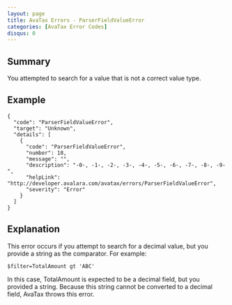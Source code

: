 ```yaml
---
layout: page
title: AvaTax Errors - ParserFieldValueError
categories: [AvaTax Error Codes]
disqus: 0
---
```


## Summary

You attempted to search for a value that is not a correct value type.

## Example

    {
      "code": "ParserFieldValueError",
      "target": "Unknown",
      "details": [
        {
          "code": "ParserFieldValueError",
          "number": 18,
          "message": "",
          "description": "-0-, -1-, -2-, -3-, -4-, -5-, -6-, -7-, -8-, -9-",
          "helpLink": "http://developer.avalara.com/avatax/errors/ParserFieldValueError",
          "severity": "Error"
        }
      ]
    }

## Explanation

This error occurs if you attempt to search for a decimal value, but you provide a string as the comparator.  For example:

    $filter=TotalAmount gt 'ABC'
    
In this case, TotalAmount is expected to be a decimal field, but you provided a string.  Because this string cannot be converted to a decimal field, AvaTax throws this error.
